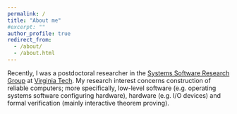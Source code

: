 ```yaml
---
permalink: /
title: "About me"
#excerpt: ""
author_profile: true
redirect_from: 
  - /about/
  - /about.html
---
```


Recently, I was a postdoctoral researcher in the [Systems Software Research Group](https://www.ssrg.ece.vt.edu/) at [Virginia Tech](https://www.vt.edu/). My research interest concerns construction of reliable computers; more specifically, low-level software (e.g. operating systems software configuring hardware), hardware (e.g. I/O devices) and formal verification (mainly interactive theorem proving).
